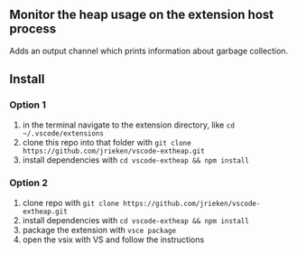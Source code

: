 ## Monitor the heap usage on the extension host process

Adds an output channel which prints information about garbage collection.


## Install

### Option 1

1. in the terminal navigate to the extension directory, like `cd ~/.vscode/extensions`
2. clone this repo into that folder with `git clone https://github.com/jrieken/vscode-extheap.git`
3. install dependencies with `cd vscode-extheap && npm install`


### Option 2

1. clone repo with `git clone https://github.com/jrieken/vscode-extheap.git`
2. install dependencies with `cd vscode-extheap && npm install`
3. package the extension with `vsce package`
4. open the vsix with VS and follow the instructions
